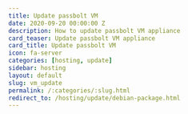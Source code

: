 ```yaml
---
title: Update passbolt VM
date: 2020-09-20 00:00:00 Z
description: How to update passbolt VM appliance
card_teaser: Update passbolt VM appliance
card_title: Update passbolt VM
icon: fa-server
categories: [hosting, update]
sidebar: hosting
layout: default
slug: vm_update
permalink: /:categories/:slug.html
redirect_to: /hosting/update/debian-package.html
---
```

